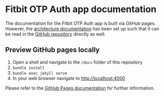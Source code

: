 # Fitbit OTP Auth app documentation

The documentation for the Fitbit OTP Auth app is built via GitHub pages.
However, the [architecture
documentation](https://remigius42.github.io/fitbit-tokens-tmp/architecture/) has
been set up such that it can be read in the [GitHub
repository](docs/architecture/README.md) directly as well.

## Preview GitHub pages locally

1. Open a shell and navigate to the `/docs` folder of this repository
1. `bundle install`
1. `bundle exec jekyll serve`
1. In your web browser navigate to <http://localhost:4000>

Please refer to the [GitHub Pages
documentation](https://docs.github.com/en/pages/setting-up-a-github-pages-site-with-jekyll/testing-your-github-pages-site-locally-with-jekyll?platform=mac#building-your-site-locally)
for further information.
